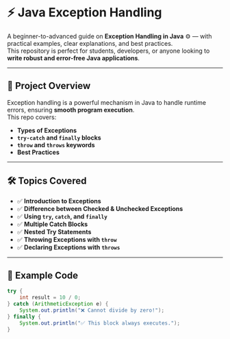 # ⚡ Java Exception Handling

A beginner-to-advanced guide on **Exception Handling in Java** ⚙️ — with practical examples, clear explanations, and best practices.  
This repository is perfect for students, developers, or anyone looking to **write robust and error-free Java applications**.

---

## 📂 Project Overview
Exception handling is a powerful mechanism in Java to handle runtime errors, ensuring **smooth program execution**.  
This repo covers:
- **Types of Exceptions**
- **`try-catch` and `finally` blocks**
- **`throw` and `throws` keywords**
- **Best Practices**  

---

## 🛠 Topics Covered
- ✅ **Introduction to Exceptions**
- ✅ **Difference between Checked & Unchecked Exceptions**
- ✅ **Using `try`, `catch`, and `finally`**
- ✅ **Multiple Catch Blocks**
- ✅ **Nested Try Statements**
- ✅ **Throwing Exceptions with `throw`**
- ✅ **Declaring Exceptions with `throws`**


---

## 📸 Example Code

```java
try {
    int result = 10 / 0;
} catch (ArithmeticException e) {
    System.out.println("❌ Cannot divide by zero!");
} finally {
    System.out.println("✅ This block always executes.");
}
